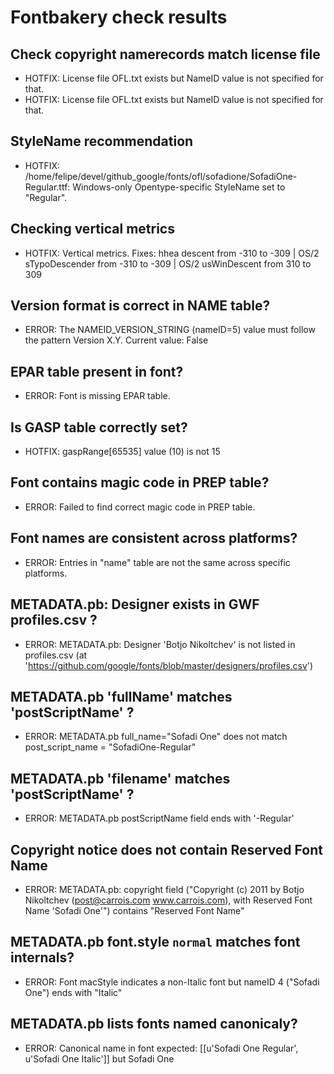 # Fontbakery check results
## Check copyright namerecords match license file
* HOTFIX: License file OFL.txt exists but NameID value is not specified for that.
* HOTFIX: License file OFL.txt exists but NameID value is not specified for that.

## StyleName recommendation
* HOTFIX: /home/felipe/devel/github_google/fonts/ofl/sofadione/SofadiOne-Regular.ttf: Windows-only Opentype-specific StyleName set to "Regular".

## Checking vertical metrics
* HOTFIX: Vertical metrics. Fixes: hhea descent from -310 to -309 | OS/2 sTypoDescender from -310 to -309 | OS/2 usWinDescent from 310 to 309

## Version format is correct in NAME table?
* ERROR: The NAMEID_VERSION_STRING (nameID=5) value must follow the pattern Version X.Y. Current value: False

## EPAR table present in font?
* ERROR: Font is missing EPAR table.

## Is GASP table correctly set?
* HOTFIX: gaspRange[65535] value (10) is not 15

## Font contains magic code in PREP table?
* ERROR: Failed to find correct magic code in PREP table.

## Font names are consistent across platforms?
* ERROR: Entries in "name" table are not the same across specific platforms.

## METADATA.pb: Designer exists in GWF profiles.csv ?
* ERROR: METADATA.pb: Designer 'Botjo Nikoltchev' is not listed in profiles.csv (at 'https://github.com/google/fonts/blob/master/designers/profiles.csv')

## METADATA.pb 'fullName' matches 'postScriptName' ?
* ERROR: METADATA.pb full_name="Sofadi One" does not match post_script_name = "SofadiOne-Regular"

## METADATA.pb 'filename' matches 'postScriptName' ?
* ERROR: METADATA.pb postScriptName field ends with '-Regular'

## Copyright notice does not contain Reserved Font Name
* ERROR: METADATA.pb: copyright field ("Copyright (c) 2011 by Botjo Nikoltchev (post@carrois.com www.carrois.com), with Reserved Font Name 'Sofadi One'") contains "Reserved Font Name"

## METADATA.pb font.style `normal` matches font internals?
* ERROR: Font macStyle indicates a non-Italic font but nameID 4 ("Sofadi One") ends with "Italic"

## METADATA.pb lists fonts named canonicaly?
* ERROR: Canonical name in font expected: [[u'Sofadi One Regular', u'Sofadi One Italic']] but Sofadi One

